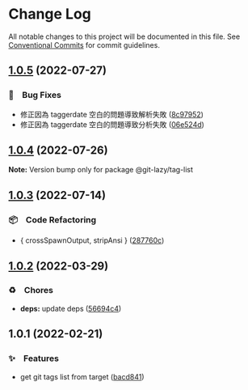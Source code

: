 # Change Log

All notable changes to this project will be documented in this file.
See [Conventional Commits](https://conventionalcommits.org) for commit guidelines.

## [1.0.5](https://github.com/bluelovers/ws-git-lazy/compare/@git-lazy/tag-list@1.0.4...@git-lazy/tag-list@1.0.5) (2022-07-27)


### 🐛　Bug Fixes

* 修正因為 taggerdate 空白的問題導致解析失敗 ([8c97952](https://github.com/bluelovers/ws-git-lazy/commit/8c97952955e6dde2f4cf7c1aeee486afd4199649))
* 修正因為 taggerdate 空白的問題導致分析失敗 ([06e524d](https://github.com/bluelovers/ws-git-lazy/commit/06e524d391c12bc886b2d9edabf142eda60eb851))





## [1.0.4](https://github.com/bluelovers/ws-git-lazy/compare/@git-lazy/tag-list@1.0.3...@git-lazy/tag-list@1.0.4) (2022-07-26)

**Note:** Version bump only for package @git-lazy/tag-list





## [1.0.3](https://github.com/bluelovers/ws-git-lazy/compare/@git-lazy/tag-list@1.0.2...@git-lazy/tag-list@1.0.3) (2022-07-14)


### 📦　Code Refactoring

* { crossSpawnOutput, stripAnsi } ([287760c](https://github.com/bluelovers/ws-git-lazy/commit/287760c0cc6a540a6d7e2d561afeb9ba5d737d8f))





## [1.0.2](https://github.com/bluelovers/ws-git-lazy/compare/@git-lazy/tag-list@1.0.1...@git-lazy/tag-list@1.0.2) (2022-03-29)


### ♻️　Chores

* **deps:** update deps ([56694c4](https://github.com/bluelovers/ws-git-lazy/commit/56694c4145d5e106af6bf75bc85e501b9ff029ca))





## 1.0.1 (2022-02-21)


### ✨　Features

* get git tags list from target ([bacd841](https://github.com/bluelovers/ws-git-lazy/commit/bacd8419935a8f76fb0f6639d17f239404d94b86))
